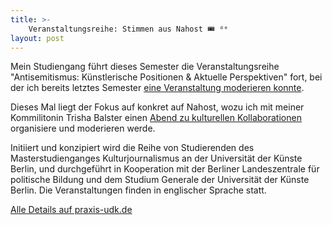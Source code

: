 ```yaml
---
title: >-
    Veranstaltungsreihe: Stimmen aus Nahost 🎟 ᵈᵉ
layout: post
---
```


Mein Studiengang führt dieses Semester die Veranstaltungsreihe "Antisemitismus: Künstlerische Positionen & Aktuelle Perspektiven" fort, bei der ich bereits letztes Semester <a href="https://www.youtube.com/watch?v=C-zfQi6Bb1E" target="_blank">eine Veranstaltung moderieren konnte</a>.

Dieses Mal liegt der Fokus auf konkret auf Nahost, wozu ich mit meiner Kommilitonin Trisha Balster einen [Abend zu kulturellen Kollaborationen](https://praxis-udk.de/2020/06/24/kulturelle-kollaborationen-im-nahen-osten/) organisiere und moderieren werde.

Initiiert und konzipiert wird die Reihe von Studierenden des Masterstudienganges Kulturjournalismus an der Universität der Künste Berlin, und durchgeführt in Kooperation mit der Berliner Landeszentrale für politische Bildung und dem Studium Generale der Universität der Künste Berlin. Die Veranstaltungen finden in englischer Sprache statt.

<a href="https://praxis-udk.de/2020/06/24/stimmen-aus-nahost/" target="_blank">Alle Details auf praxis-udk.de</a>
